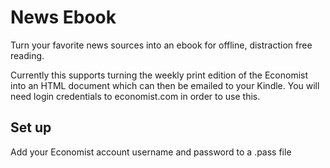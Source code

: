 # News Ebook

Turn your favorite news sources into an ebook for offline,
distraction free reading.

Currently this supports turning the weekly print edition of the Economist
into an HTML document which can then be emailed to your Kindle. You will
need login credentials to economist.com in order to use this.

## Set up

Add your Economist account username and password to a .pass file

